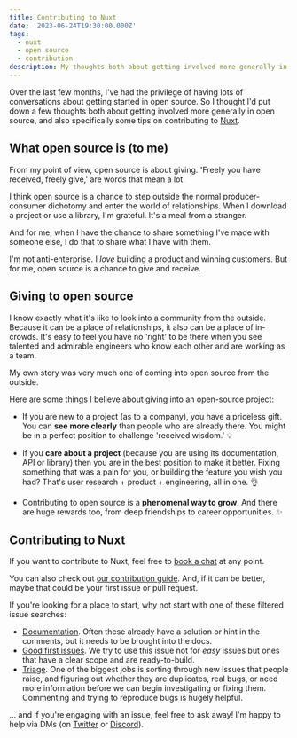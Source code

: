 ```yaml
---
title: Contributing to Nuxt
date: '2023-06-24T19:30:00.000Z'
tags:
  - nuxt
  - open source
  - contribution
description: My thoughts both about getting involved more generally in open source, and also specifically some tips on contributing to Nuxt.
---
```


Over the last few months, I've had the privilege of having lots of conversations about getting started in open source. So I thought I'd put down a few thoughts both about getting involved more generally in open source, and also specifically some tips on contributing to [Nuxt](https://nuxt.com).

## What open source is (to me)

From my point of view, open source is about giving. 'Freely you have received, freely give,' are words that mean a lot.

I think open source is a chance to step outside the normal producer-consumer dichotomy and enter the world of relationships. When I download a project or use a library, I'm grateful. It's a meal from a stranger.

And for me, when I have the chance to share something I've made with someone else, I do that to share what I have with them.

I'm not anti-enterprise. I _love_ building a product and winning customers. But for me, open source is a chance to give and receive.

## Giving to open source

I know exactly what it's like to look into a community from the outside. Because it can be a place of relationships, it also can be a place of in-crowds. It's easy to feel you have no 'right' to be there when you see talented and admirable engineers who know each other and are working as a team.

My own story was very much one of coming into open source from the outside.

Here are some things I believe about giving into an open-source project:

* If you are new to a project (as to a company), you have a priceless gift. You can **see more clearly** than people who are already there. You might be in a perfect position to challenge 'received wisdom.' 💡

* If you **care about a project** (because you are using its documentation, API or library) then you are in the best position to make it better. Fixing something that was a pain for you, or building the feature you wish you had? That's user research + product + engineering, all in one. 👌

* Contributing to open source is a **phenomenal way to grow**. And there are huge rewards too, from deep friendships to career opportunities. ✨

## Contributing to Nuxt

If you want to contribute to Nuxt, feel free to [book a chat](/blog/open-invitation) at any point.

You can also check out [our contribution guide](http://localhost:3000/blog/contributing-to-nuxt). And, if it can be better, maybe that could be your first issue or pull request.

If you're looking for a place to start, why not start with one of these filtered issue searches:

* [Documentation](https://github.com/nuxt/nuxt/issues?q=is:issue+is:open+sort:updated-desc+label:documentation+label:3.x+-label:%22pending+triage%22). Often these already have a solution or hint in the comments, but it needs to be brought into the docs.
* [Good first issues](https://github.com/nuxt/nuxt/issues?q=is:issue+is:open+sort:updated-desc+label:%22%F0%9F%91%89+good+first+issue%22+label:3.x+-label:%22pending+triage%22). We try to use this issue not for _easy_ issues but ones that have a clear scope and are ready-to-build.
* [Triage](https://github.com/nuxt/nuxt/issues?q=is:issue+is:open+sort:updated-desc+label:3.x+label:%22pending+triage%22+-label:%22needs+reproduction%22). One of the biggest jobs is sorting through new issues that people raise, and figuring out whether they are duplicates, real bugs, or need more information before we can begin investigating or fixing them. Commenting and trying to reproduce bugs is hugely helpful.

... and if you're engaging with an issue, feel free to ask away! I'm happy to help via DMs (on [Twitter](https://twitter.com/danielcroe) or [Discord](https://discord.nuxtjs.org)).

